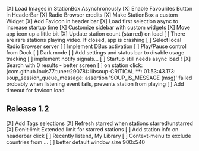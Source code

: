 [X] Load Images in StationBox Asynchronously
[X] Enable Favourites Button in HeaderBar
[X] Radio Browser credits
[X] Make StationBox a custom Widget
[X] Add Favicon in header bar
[X] Load first selection async to increase startup time
[X] Customize sidebar with custom widgets
[X] Move app icon up a little bit
[X] Update station count (starred) on load
[ ] There are rare stations playing video. If closed, app is crashing
[ ] Select local Radio Browser server 
[ ] Implement DBus activation
[ ] Play/Pause control from Dock
[ ] Dark mode
[ ] Add settings and status bar to disable usage tracking
[ ] implement notify signals...
[ ] Startup still needs async load !
[X] Search with 0 results - better screen
[ ] on station click: (com.github.louis77.tuner:29078): libsoup-CRITICAL **: 01:53:43.173: soup_session_queue_message: assertion 'SOUP_IS_MESSAGE (msg)' failed
    probably when listening event fails, prevents station from playing
[ ] Add timeout for favicon load

## Release 1.2

[X] Add Tags selections
[X] Refresh starred when stations starred/unstarred
[X] ~~Don't limit~~ Extended limit for starred stations
[ ] Add station info on headerbar click
[ ] Recently listend, My Library
[ ] Context-menu to exclude countries from ...
[ ] better default window size 900x540
